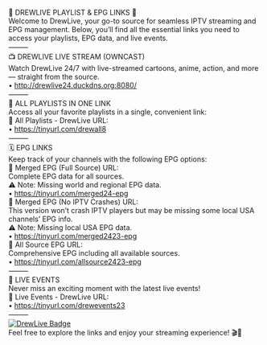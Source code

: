 🌟 DREWLIVE PLAYLIST & EPG LINKS 🌟  
Welcome to DrewLive, your go-to source for seamless IPTV streaming and EPG management. Below, you’ll find all the essential links you need to access your playlists, EPG data, and live events.  
⸻  
📺 DREWLIVE LIVE STREAM (OWNCAST)  
Watch DrewLive 24/7 with live-streamed cartoons, anime, action, and more — straight from the source.  
• http://drewlive24.duckdns.org:8080/  
⸻  
📂 ALL PLAYLISTS IN ONE LINK  
Access all your favorite playlists in a single, convenient link:  
🔗 All Playlists - DrewLive URL:  
• https://tinyurl.com/drewall8  
⸻  
🗓️ EPG LINKS  
Keep track of your channels with the following EPG options:  
🔗 Merged EPG (Full Source) URL:  
Complete EPG data for all sources.  
⚠️ Note: Missing world and regional EPG data.  
• https://tinyurl.com/merged24-epg  
🔗 Merged EPG (No IPTV Crashes) URL:  
This version won’t crash IPTV players but may be missing some local USA channels’ EPG info.  
⚠️ Note: Missing local USA EPG data.  
• https://tinyurl.com/merged2423-epg  
🔗 All Source EPG URL:  
Comprehensive EPG including all available sources.  
• https://tinyurl.com/allsource2423-epg  
⸻  
🎥 LIVE EVENTS  
Never miss an exciting moment with the latest live events!  
🔗 Live Events - DrewLive URL:  
• https://tinyurl.com/drewevents23  
⸻  
[![DrewLive Badge](https://i.imgur.com/UPsQU4m.png)](https://discord.gg/GScZh8D3rB)  
Feel free to explore the links and enjoy your streaming experience! 🎬📡